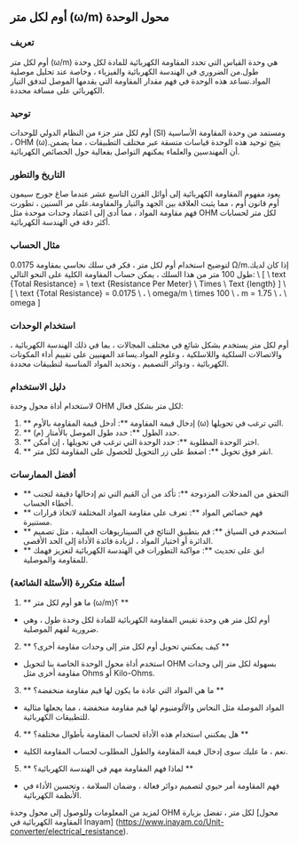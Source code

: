 ## أوم لكل متر (ω/m) محول الوحدة

### تعريف
أوم لكل متر (ω/m) هي وحدة القياس التي تحدد المقاومة الكهربائية للمادة لكل وحدة طول.من الضروري في الهندسة الكهربائية والفيزياء ، وخاصة عند تحليل موصلية المواد.تساعد هذه الوحدة في فهم مقدار المقاومة التي يقدمها الموصل لتدفق التيار الكهربائي على مسافة محددة.

### توحيد
أوم لكل متر جزء من النظام الدولي للوحدات (SI) ومستمد من وحدة المقاومة الأساسية ، OHM (ω).يتيح توحيد هذه الوحدة قياسات متسقة عبر مختلف التطبيقات ، مما يضمن أن المهندسين والعلماء يمكنهم التواصل بفعالية حول الخصائص الكهربائية.

### التاريخ والتطور
يعود مفهوم المقاومة الكهربائية إلى أوائل القرن التاسع عشر عندما صاغ جورج سيمون أوم قانون أوم ، مما يثبت العلاقة بين الجهد والتيار والمقاومة.على مر السنين ، تطورت فهم مقاومة المواد ، مما أدى إلى اعتماد وحدات موحدة مثل OHM لكل متر لحسابات أكثر دقة في الهندسة الكهربائية.

### مثال الحساب
لتوضيح استخدام أوم لكل متر ، فكر في سلك نحاسي بمقاومة 0.0175 Ω/m.إذا كان لديك طول 100 متر من هذا السلك ، يمكن حساب المقاومة الكلية على النحو التالي:
\ [
\ text {Total Resistance} = \ text {Resistance Per Meter} \ Times \ Text {length}
\]
\ [
\ text {Total Resistance} = 0.0175 \ ، \ omega/m \ times 100 \ ، m = 1.75 \ ، \ omega
\]

### استخدام الوحدات
أوم لكل متر يستخدم بشكل شائع في مختلف المجالات ، بما في ذلك الهندسة الكهربائية ، والاتصالات السلكية واللاسلكية ، وعلوم المواد.يساعد المهنيين على تقييم أداء المكونات الكهربائية ، ودوائر التصميم ، وتحديد المواد المناسبة لتطبيقات محددة.

### دليل الاستخدام
لاستخدام أداة محول وحدة OHM لكل متر بشكل فعال:
1. ** إدخال قيمة المقاومة **: أدخل قيمة المقاومة بالأوم (ω) التي ترغب في تحويلها.
2. ** حدد الطول **: حدد طول الموصل بالأمتار (م).
3. ** اختر الوحدة المطلوبة **: حدد الوحدة التي ترغب في تحويلها ، إن أمكن.
4. ** انقر فوق تحويل **: اضغط على زر التحويل للحصول على المقاومة لكل متر.

### أفضل الممارسات
- ** التحقق من المدخلات المزدوجة **: تأكد من أن القيم التي تم إدخالها دقيقة لتجنب أخطاء الحساب.
- ** فهم خصائص المواد **: تعرف على مقاومة المواد المختلفة لاتخاذ قرارات مستنيرة.
- ** استخدم في السياق **: قم بتطبيق النتائج في السيناريوهات العملية ، مثل تصميم الدائرة أو اختيار المواد ، لزيادة فائدة الأداة إلى الحد الأقصى.
- ** ابق على تحديث **: مواكبة التطورات في الهندسة الكهربائية لتعزيز فهمك للمقاومة والموصلية.

### أسئلة متكررة (الأسئلة الشائعة)

1. ** ما هو أوم لكل متر (ω/m)؟ **
- أوم لكل متر هي وحدة تقيس المقاومة الكهربائية للمادة لكل وحدة طول ، وهي ضرورية لفهم الموصلية.

2. ** كيف يمكنني تحويل أوم لكل متر إلى وحدات مقاومة أخرى؟ **
- استخدم أداة محول الوحدة الخاصة بنا لتحويل OHM بسهولة لكل متر إلى وحدات مقاومة أخرى مثل Ohms أو Kilo-Ohms.

3. ** ما هي المواد التي عادة ما يكون لها قيم مقاومة منخفضة؟ **
- المواد الموصلة مثل النحاس والألومنيوم لها قيم مقاومة منخفضة ، مما يجعلها مثالية للتطبيقات الكهربائية.

4. ** هل يمكنني استخدام هذه الأداة لحساب المقاومة بأطوال مختلفة؟ **
- نعم ، ما عليك سوى إدخال قيمة المقاومة والطول المطلوب لحساب المقاومة الكلية.

5. ** لماذا فهم المقاومة مهم في الهندسة الكهربائية؟ **
- فهم المقاومة أمر حيوي لتصميم دوائر فعالة ، وضمان السلامة ، وتحسين الأداء في الأنظمة الكهربائية.

لمزيد من المعلومات وللوصول إلى محول وحدة OHM لكل متر ، تفضل بزيارة [محول المقاومة الكهربائية في Inayam] (https://www.inayam.co/Unit-converter/electrical_resistance).